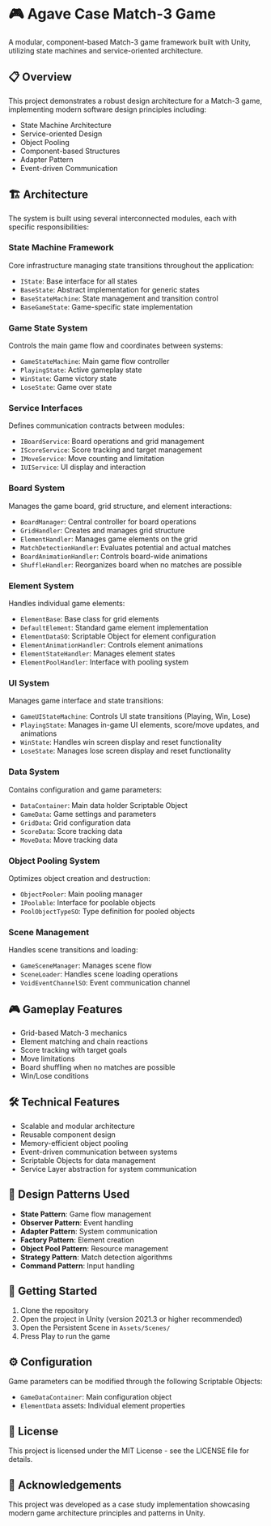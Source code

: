 <!DOCTYPE html>
<html lang="en">
<body>
    <h1>
        <span class="emoji">🎮</span>
        Agave Case Match-3 Game
    </h1>    
    <p>A modular, component-based Match-3 game framework built with Unity, utilizing state machines and service-oriented architecture.</p>    
    <h2>
        <span class="emoji">📋</span>
        Overview
    </h2>    
    <p>This project demonstrates a robust design architecture for a Match-3 game, implementing modern software design principles including:</p>    
    <ul>
        <li>State Machine Architecture</li>
        <li>Service-oriented Design</li>
        <li>Object Pooling</li>
        <li>Component-based Structures</li>
        <li>Adapter Pattern</li>
        <li>Event-driven Communication</li>
    </ul>    
    <h2>
        <span class="emoji">🏗️</span>
        Architecture
    </h2>    
    <p>The system is built using several interconnected modules, each with specific responsibilities:</p>    
    <div class="container">
        <div class="module">
            <h3>State Machine Framework</h3>
            <p>Core infrastructure managing state transitions throughout the application:</p>
            <ul>
                <li><code>IState</code>: Base interface for all states</li>
                <li><code>BaseState</code>: Abstract implementation for generic states</li>
                <li><code>BaseStateMachine</code>: State management and transition control</li>
                <li><code>BaseGameState</code>: Game-specific state implementation</li>
            </ul>
        </div>        
        <div class="module">
            <h3>Game State System</h3>
            <p>Controls the main game flow and coordinates between systems:</p>
            <ul>
                <li><code>GameStateMachine</code>: Main game flow controller</li>
                <li><code>PlayingState</code>: Active gameplay state</li>
                <li><code>WinState</code>: Game victory state</li>
                <li><code>LoseState</code>: Game over state</li>
            </ul>
        </div>        
        <div class="module">
            <h3>Service Interfaces</h3>
            <p>Defines communication contracts between modules:</p>
            <ul>
                <li><code>IBoardService</code>: Board operations and grid management</li>
                <li><code>IScoreService</code>: Score tracking and target management</li>
                <li><code>IMoveService</code>: Move counting and limitation</li>
                <li><code>IUIService</code>: UI display and interaction</li>
            </ul>
        </div>        
        <div class="module">
            <h3>Board System</h3>
            <p>Manages the game board, grid structure, and element interactions:</p>
            <ul>
                <li><code>BoardManager</code>: Central controller for board operations</li>
                <li><code>GridHandler</code>: Creates and manages grid structure</li>
                <li><code>ElementHandler</code>: Manages game elements on the grid</li>
                <li><code>MatchDetectionHandler</code>: Evaluates potential and actual matches</li>
                <li><code>BoardAnimationHandler</code>: Controls board-wide animations</li>
                <li><code>ShuffleHandler</code>: Reorganizes board when no matches are possible</li>
            </ul>
        </div>        
        <div class="module">
            <h3>Element System</h3>
            <p>Handles individual game elements:</p>
            <ul>
                <li><code>ElementBase</code>: Base class for grid elements</li>
                <li><code>DefaultElement</code>: Standard game element implementation</li>
                <li><code>ElementDataSO</code>: Scriptable Object for element configuration</li>
                <li><code>ElementAnimationHandler</code>: Controls element animations</li>
                <li><code>ElementStateHandler</code>: Manages element states</li>
                <li><code>ElementPoolHandler</code>: Interface with pooling system</li>
            </ul>
        </div>        
   <div class="module">
    <h3>UI System</h3>
    <p>Manages game interface and state transitions:</p>
    <ul>
        <li><code>GameUIStateMachine</code>: Controls UI state transitions (Playing, Win, Lose)</li>
        <li><code>PlayingState</code>: Manages in-game UI elements, score/move updates, and animations</li>
        <li><code>WinState</code>: Handles win screen display and reset functionality</li>
        <li><code>LoseState</code>: Manages lose screen display and reset functionality</li>
    </ul>
</div>     
        <div class="module">
            <h3>Data System</h3>
            <p>Contains configuration and game parameters:</p>
            <ul>
                <li><code>DataContainer</code>: Main data holder Scriptable Object</li>
                <li><code>GameData</code>: Game settings and parameters</li>
                <li><code>GridData</code>: Grid configuration data</li>
                <li><code>ScoreData</code>: Score tracking data</li>
                <li><code>MoveData</code>: Move tracking data</li>
            </ul>
        </div>        
        <div class="module">
            <h3>Object Pooling System</h3>
            <p>Optimizes object creation and destruction:</p>
            <ul>
                <li><code>ObjectPooler</code>: Main pooling manager</li>
                <li><code>IPoolable</code>: Interface for poolable objects</li>
                <li><code>PoolObjectTypeSO</code>: Type definition for pooled objects</li>
            </ul>
        </div>        
        <div class="module">
            <h3>Scene Management</h3>
            <p>Handles scene transitions and loading:</p>
            <ul>
                <li><code>GameSceneManager</code>: Manages scene flow</li>
                <li><code>SceneLoader</code>: Handles scene loading operations</li>
                <li><code>VoidEventChannelSO</code>: Event communication channel</li>
            </ul>
        </div>
    </div>      
    <h2>
        <span class="emoji">🎮</span>
        Gameplay Features
    </h2>    
    <ul class="feature-list">
        <li>Grid-based Match-3 mechanics</li>
        <li>Element matching and chain reactions</li>
        <li>Score tracking with target goals</li>
        <li>Move limitations</li>
        <li>Board shuffling when no matches are possible</li>
        <li>Win/Lose conditions</li>
    </ul>    
    <h2>
        <span class="emoji">🛠️</span>
        Technical Features
    </h2>    
    <ul class="feature-list">
        <li>Scalable and modular architecture</li>
        <li>Reusable component design</li>
        <li>Memory-efficient object pooling</li>
        <li>Event-driven communication between systems</li>
        <li>Scriptable Objects for data management</li>
        <li>Service Layer abstraction for system communication</li>
    </ul>    
    <h2>
        <span class="emoji">🧩</span>
        Design Patterns Used
    </h2>    
    <ul class="feature-list">
        <li><strong>State Pattern</strong>: Game flow management</li>
        <li><strong>Observer Pattern</strong>: Event handling</li>
        <li><strong>Adapter Pattern</strong>: System communication</li>
        <li><strong>Factory Pattern</strong>: Element creation</li>
        <li><strong>Object Pool Pattern</strong>: Resource management</li>
        <li><strong>Strategy Pattern</strong>: Match detection algorithms</li>
        <li><strong>Command Pattern</strong>: Input handling</li>
    </ul>    
    <h2>
        <span class="emoji">🚀</span>
        Getting Started
    </h2>    
    <ol>
        <li>Clone the repository</li>
        <li>Open the project in Unity (version 2021.3 or higher recommended)</li>
        <li>Open the Persistent Scene in <code>Assets/Scenes/</code></li>
        <li>Press Play to run the game</li>
    </ol>    
    <h2>
        <span class="emoji">⚙️</span>
        Configuration
    </h2>    
    <p>Game parameters can be modified through the following Scriptable Objects:</p>
    <ul>
        <li><code>GameDataContainer</code>: Main configuration object</li>
        <li><code>ElementData</code> assets: Individual element properties</li>
    </ul>    
    <h2>
        <span class="emoji">📄</span>
        License
    </h2>    
    <p>This project is licensed under the MIT License - see the LICENSE file for details.</p>    
    <h2>
        <span class="emoji">🤝</span>
        Acknowledgements
    </h2>    
    <p>This project was developed as a case study implementation showcasing modern game architecture principles and patterns in Unity.</p>
</body>
</html>

